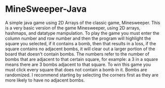 # MineSweeper-Java
A simple java game using 2D Arrays of the classic game, Minesweeper.
This is a very basic version of the game Minesweeper, using 2D arrays, hashmaps, and datatype manipulation.
To play the game you must enter the column number and row number and then the program will highlight the square you selected, if it contains a bomb,
then that results in a loss, if the square contains no adjacent bombs, it will clear out a larger portion of the board that doesn't contain bombs.
The numbers refer to the number of bombs that are adjacent to that certain square, for example: a 3 in a square means there are 3 bombs adjacent to that square.
To win this game you must click every square that does not contain a bomb in it. Bombs are randomized.
I recommend starting by selecting the corners first as they are more likely to have no adjacent bombs.
